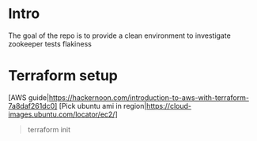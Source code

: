 # Intro

The goal of the repo is to provide a clean environment to investigate zookeeper tests flakiness


# Terraform setup
[AWS guide|https://hackernoon.com/introduction-to-aws-with-terraform-7a8daf261dc0]
[Pick ubuntu ami in region|https://cloud-images.ubuntu.com/locator/ec2/]

> terraform init
# 